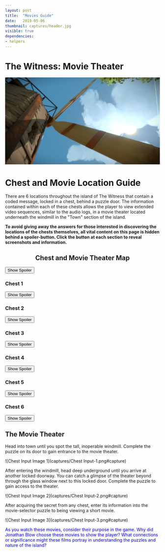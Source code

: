 ```yaml
---
layout: post
title:  "Movies Guide"
date:   2019-05-06
thumbnail: captures/header.jpg
visible: true
dependencies:
- helpers
---
```


# **The Witness: Movie Theater**

![Header Image 1](captures/header.jpg#header)
# Chest and Movie Location Guide

There are 6 locations throughout the island of The Witness that contain a coded message, locked in a chest, behind a puzzle door. The information contained within each of these chests allows the player to view extended video sequences, similar to the audio logs, in a movie theater located underneath the windmill in the "Town" section of the island.

**To avoid giving away the answers for those interested in discovering the locations of the chests themselves, all vital content on this page is hidden behind a spoiler-button. Click the button at each section to reveal screenshots and information.**

## <center>Chest and Movie Theater Map</center>

<button onclick="collapseExcerpt0()">Show Spoiler</button>

<div markdown="1" id="excerpt0" style="display:none">
![Witness Map Lab 1](captures/ChestsMap.jpg#capture)
</div>

### Chest 1
<button onclick="collapseExcerpt1()">Show Spoiler</button>

<div markdown="1" id="excerpt1" style="display:none">
## Entry Area
As you head out the main entry of the starting location, stay on the path and take your first left to discover a doorway puzzle leading to the first chest.
![Chest 1 Image](captures/Chest 1-Starting Area.png#capture)
</div>

### Chest 2
<button onclick="collapseExcerpt2()">Show Spoiler</button>

<div markdown="1" id="excerpt2" style="display:none">
## Desert Ruins
Poke around the coast-line North of the Desert Ruins to discover a puzzle-locked doorway with a chest just beyond it.
![Chest 2 Image](captures/Chest 2-Desert Ruins.png#capture)
</div>

### Chest 3
<button onclick="collapseExcerpt3()">Show Spoiler</button>

<div markdown="1" id="excerpt3" style="display:none">
## The Monastery
Approachable from The Jungle or The Monastery, solve this puzzle door to gain access to another chest.
![Chest 3 Image](captures/Chest 3-The Monastery.png#capture)
</div>

### Chest 4
<button onclick="collapseExcerpt4()">Show Spoiler</button>

<div markdown="1" id="excerpt4" style="display:none">
## The Shipwreck
Carefully maneuver through the rusted remains of the Shipwreck until you reach the lowest portion of the wreckage. A puzzle-door, lit by an ominous red light, leads to the fourth chest.
![Chest 4 Image](captures/Chest 4-Shipwreck.png#capture)
</div>

### Chest 5
<button onclick="collapseExcerpt5()">Show Spoiler</button>

<div markdown="1" id="excerpt5" style="display:none">
## The Mountain
Curve up the side of The Mountain until you reach a white hallway cut into the side. Walk down this hallway to discover the fifth chest, hidden behind a puzzle-door.
![Chest 5 Image](captures/Chest 5-The Mountain.png#capture)
</div>

### Chest 6
<button onclick="collapseExcerpt6()">Show Spoiler</button>

<div markdown="1" id="excerpt6" style="display:none">
## The Endgame
This chest is only accessible once you complete the game. Keep going!
</div>


## The Movie Theater

Head into town until you spot the tall, inoperable windmill. Complete the puzzle on its door to gain entrance to the movie theater.

![Chest Input Image 1](captures/Chest Input-1.png#capture)

After entering the windmill, head deep underground until you arrive at another locked doorway. You can catch a glimpse of the theater beyond through the glass window next to this locked door. Complete the puzzle to gain access to the theater.

![Chest Input Image 2](captures/Chest Input-2.png#capture)

After acquiring the secret from any chest, enter its information into the movie-selector puzzle to being viewing a short movie.

![Chest Input Image 3](captures/Chest Input-3.png#capture)

<span style="color: blue">As you watch these movies, consider their purpose in the game. Why did Jonathan Blow choose these movies to show the player? What connections or significance might these films portray in understanding the puzzles and nature of the island?</span>
